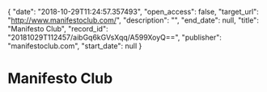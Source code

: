 {
  "date": "2018-10-29T11:24:57.357493", 
  "open_access": false, 
  "target_url": "http://www.manifestoclub.com/", 
  "description": "", 
  "end_date": null, 
  "title": "Manifesto Club", 
  "record_id": "20181029T112457/aibGq6kGVsXqq/A599XoyQ==", 
  "publisher": "manifestoclub.com", 
  "start_date": null
}

# Manifesto Club

